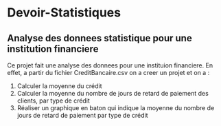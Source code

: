 # Devoir-Statistiques
## Analyse des donnees statistique pour une institution financiere
Ce projet fait une analyse des donnees pour une instituion financiere. En effet, a partir du fichier CreditBancaire.csv on a creer un projet et on a :
  <ol>
  <li>Calculer la moyenne du crédit</li>
  <li>Calculer la moyenne du nombre de jours de retard de paiement des clients, par type de crédit</li>
  <li>Réaliser un graphique en baton qui indique la moyenne du nombre de jours de retard de paiement par type de crédit</li>
  </ol>
